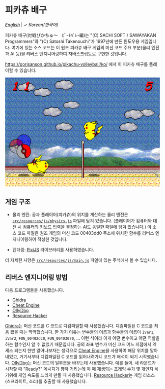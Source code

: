 # 피카츄 배구

[_English_](README.md) | _&check;_ _Korean(한국어)_

피카츄 배구(対戦ぴかちゅ～　ﾋﾞｰﾁﾊﾞﾚｰ編)는 "(C) SACHI SOFT / SAWAYAKAN Programmers"와 "(C) Satoshi Takenouchi"가 1997년에 만든 윈도우용 게임입니다. 여기에 있는 소스 코드는 이 원조 피카츄 배구 게임의 머신 코드 주요 부분(물리 엔진과 AI 등)을 리버스 엔지니어링하여 자바스크립트로 구현한 것입니다.

https://gorisanson.github.io/pikachu-volleyball/ko/ 에서 이 피카츄 배구를 플레이할 수 있습니다.

<img src="pikachu_volleyball.png" alt="피카츄 배구 게임 이미지" width="648">

## 게임 구조

- 물리 엔진: 공과 플레이어(피카츄)의 위치를 계산하는 물리 엔진은 [`src/resources/js/physics.js`](src/resources/js/physics.js) 파일에 담겨 있습니다. (플레이어가 컴퓨터와 대전 시 컴퓨터의 키보드 입력을 결정하는 AI도 동일한 파일에 담겨 있습니다.) 이 소스 코드 파일은 원조 게임의 머신 코드 00403dd0 주소에 위치한 함수를 리버스 엔지니어링하여 작성한 것입니다.

- 렌더링: [PixiJS](https://github.com/pixijs/pixi.js) 라이브러리를 사용하였습니다.

더 자세한 사항은 [`src/resources/js/main.js`](src/resources/js/main.js) 파일에 있는 주석에서 볼 수 있습니다.

## 리버스 엔지니어링 방법

다음 프로그램들을 사용했습니다.

- [Ghidra](https://ghidra-sre.org/)
- [Cheat Engine](https://www.cheatengine.org/)
- [OllyDbg](http://www.ollydbg.de/)
- [Resource Hacker](http://www.angusj.com/resourcehacker/)

[Ghidra](https://ghidra-sre.org/)는 머신 코드를 C 코드로 디컴파일할 때 사용했습니다. 디컴파일된 C 코드를 처음 봤을 때는 막막했습니다. 한 가지 이유는 변수들의 이름과 함수들의 이름이 `iVar1`, `iVar2`, `FUN_00402dc0`, `FUN_00403070`, ... 이런 식이라 이게 어떤 변수이고 어떤 역할을 하는 함수인지 알 수 없었기 때문입니다. 공의 좌표 변수가 머신 코드 어느 지점에서 엑세스 되는지 한번 알아나보자는 생각으로 [Cheat Engine](https://www.cheatengine.org/)을 사용하여 해당 위치를 알아내었고, 거기서부터 디컴파일된 C 코드를 읽어내려가니 코드가 해석이 되기 시작했습니다. [OllyDbg](http://www.ollydbg.de/)는 머신 코드의 일부분을 바꾸는데 사용했습니다. 예를 들어, 새 라운드가 시작할 때 "Ready?" 메시지가 깜빡 거리는데 이 때 재생되는 프레임 수가 몇 개인지 세기위해 게임 속도를 느리게 만들 때 사용했습니다. [Resource Hacker](http://www.angusj.com/resourcehacker/)는 게임 리소스(스프라이트, 소리)를 추출할 때 사용했습니다.

